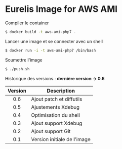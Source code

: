 # Eurelis Image for AWS AMI

Compiler le container
````bash
$ docker build -t aws-ami-php7 .
````

Lancer une image et se connecter avec un shell
````bash
$ docker run -i -t aws-ami-php7 /bin/bash
````

Soumettre l'image
````bash
$ ./push.sh
````

Historique des versions : **dernière version -> 0.6**

| Version | Description                 |
| :-----: | --------------------------- |
| 0.6     | Ajout patch et diffutils    |
| 0.5     | Ajustements Xdebug          |
| 0.4     | Optimisation du shell       |
| 0.3     | Ajout support Xdebug        |
| 0.2     | Ajout support Git           |
| 0.1     | Version initiale de l'image |

